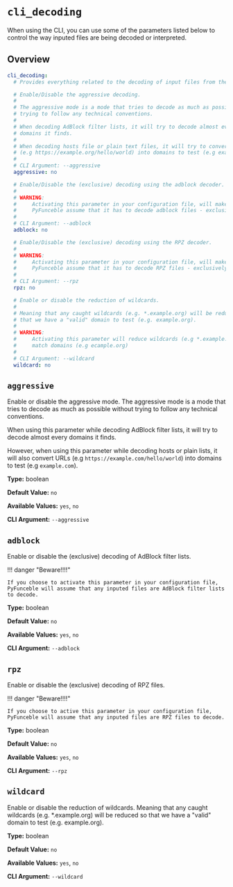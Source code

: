 # `cli_decoding`

When using the CLI, you can use some of the parameters listed below to control
the way inputed files are being decoded or interpreted.

## Overview

```yaml title=".PyFunceble.overwrite.yaml"
cli_decoding:
  # Provides everything related to the decoding of input files from the CLI.

  # Enable/Disable the aggressive decoding.
  #
  # The aggressive mode is a mode that tries to decode as much as possible without
  # trying to follow any technical conventions.
  #
  # When decoding AdBlock filter lists, it will try to decode almost every
  # domains it finds.
  #
  # When decoding hosts file or plain text files, it will try to convert URLS
  # (e.g https://example.org/hello/world) into domains to test (e.g example.org).
  #
  # CLI Argument: --aggressive
  aggressive: no

  # Enable/Disable the (exclusive) decoding using the adblock decoder.
  #
  # WARNING:
  #     Activating this parameter in your configuration file, will make
  #     PyFunceble assume that it has to decode adblock files - exclusively.
  #
  # CLI Argument: --adblock
  adblock: no

  # Enable/Disable the (exclusive) decoding using the RPZ decoder.
  #
  # WARNING:
  #     Activating this parameter in your configuration file, will make
  #     PyFunceble assume that it has to decode RPZ files - exclusively.
  #
  # CLI Argument: --rpz
  rpz: no

  # Enable or disable the reduction of wildcards.
  #
  # Meaning that any caught wildcards (e.g. *.example.org) will be reduced so
  # that we have a "valid" domain to test (e.g. example.org).
  #
  # WARNING:
  #     Activating this parameter will reduce wildcards (e.g *.example.org) to
  #     match domains (e.g ecample.org)
  #
  # CLI Argument: --wildcard
  wildcard: no
```

## `aggressive`

Enable or disable the aggressive mode. The aggressive mode is a mode that tries
to decode as much as possible without trying to follow any technical
conventions.

When using this parameter while decoding AdBlock filter lists, it will try to
decode almost every domains it finds.

However, when using this parameter while decoding hosts or plain lists, it will
also convert URLs (e.g `https://example.com/hello/world`) into domains to test
(e.g `example.com`).

**Type:** boolean

**Default Value:** `no`

**Available Values:** `yes`, `no`

**CLI Argument:** `--aggressive`

## `adblock`

Enable or disable the (exclusive) decoding of AdBlock filter lists.

!!! danger "Beware!!!!"

    If you choose to activate this parameter in your configuration file,
    PyFunceble will assume that any inputed files are AdBlock filter lists
    to decode.

**Type:** boolean

**Default Value:** `no`

**Available Values:** `yes`, `no`

**CLI Argument:** `--adblock`

## `rpz`

Enable or disable the (exclusive) decoding of RPZ files.

!!! danger "Beware!!!!"

    If you choose to active this parameter in your configuration file,
    PyFunceble will assume that any inputed files are RPZ files to decode.

**Type:** boolean

**Default Value:** `no`

**Available Values:** `yes`, `no`

**CLI Argument:** `--rpz`

## `wildcard`

Enable or disable the reduction of wildcards. Meaning that any caught wildcards
(e.g. \*.example.org) will be reduced so that we have a "valid" domain to test
(e.g. example.org).

**Type:** boolean

**Default Value:** `no`

**Available Values:** `yes`, `no`

**CLI Argument:** `--wildcard`
